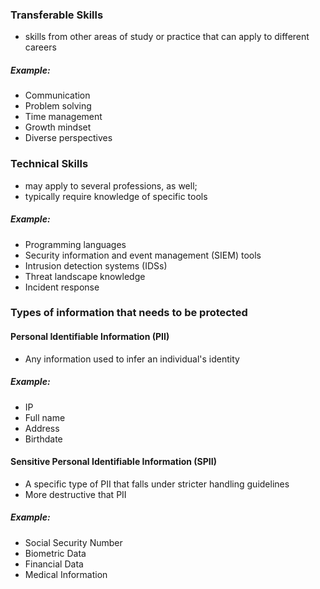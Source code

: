 ### Transferable Skills
- skills from other areas of study or practice that can apply to different careers
##### Example:
-  Communication
-  Problem solving
-  Time management
-  Growth mindset
-  Diverse perspectives

### Technical Skills
- may apply to several professions, as well;
- typically require knowledge of specific tools
##### Example:
-  Programming languages
-  Security information and event management (SIEM) tools
-  Intrusion detection systems (IDSs)
- Threat landscape knowledge
-  Incident response


### Types of information that needs to be protected
#### Personal Identifiable Information (PII)
- Any information used to infer an individual's identity
##### Example:
- IP
- Full name
- Address
- Birthdate
#### Sensitive Personal Identifiable Information (SPII)
- A specific type of PII that falls under stricter handling guidelines
- More destructive that PII
##### Example:
- Social Security Number
- Biometric Data
- Financial Data
- Medical Information


